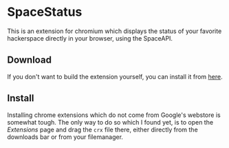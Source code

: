 SpaceStatus
===========

This is an extension for chromium which displays the status of your favorite
hackerspace directly in your browser, using the SpaceAPI.

Download
--------

If you don't want to build the extension yourself, you can install it from
[here](http://zeus.nowhere.ws/spacestatus.crx).

Install
-------

Installing chrome extensions which do not come from Google's webstore is somewhat
tough. The only way to do so which I found yet, is to open the _Extensions_ page and
drag the `crx` file there, either directly from the downloads bar or from your
filemanager.
